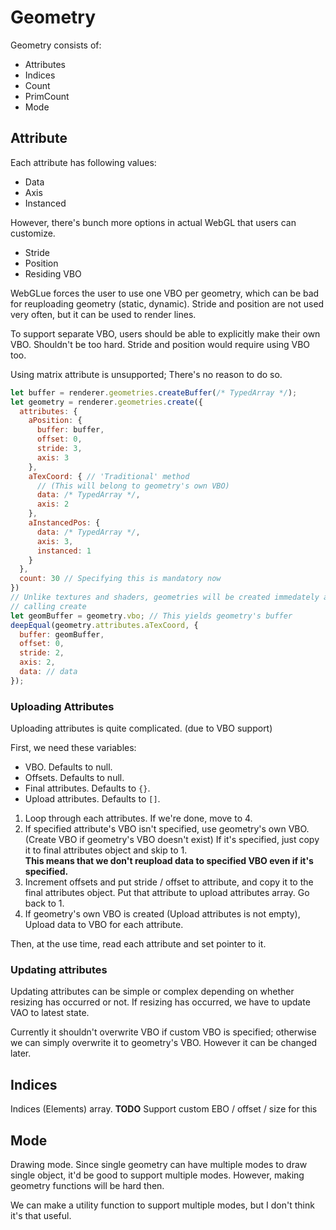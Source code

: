 # Geometry
Geometry consists of:

- Attributes
- Indices
- Count
- PrimCount
- Mode

## Attribute
Each attribute has following values:

- Data
- Axis
- Instanced

However, there's bunch more options in actual WebGL that users can customize.

- Stride
- Position
- Residing VBO

WebGLue forces the user to use one VBO per geometry, which can be bad for
reuploading geometry (static, dynamic). Stride and position are not used
very often, but it can be used to render lines.

To support separate VBO, users should be able to explicitly make their own
VBO. Shouldn't be too hard. Stride and position would require using VBO too.

Using matrix attribute is unsupported; There's no reason to do so.

```js
let buffer = renderer.geometries.createBuffer(/* TypedArray */);
let geometry = renderer.geometries.create({
  attributes: {
    aPosition: {
      buffer: buffer,
      offset: 0,
      stride: 3,
      axis: 3
    },
    aTexCoord: { // 'Traditional' method
      // (This will belong to geometry's own VBO)
      data: /* TypedArray */,
      axis: 2
    },
    aInstancedPos: {
      data: /* TypedArray */,
      axis: 3,
      instanced: 1
    }
  },
  count: 30 // Specifying this is mandatory now
})
// Unlike textures and shaders, geometries will be created immedately after
// calling create
let geomBuffer = geometry.vbo; // This yields geometry's buffer
deepEqual(geometry.attributes.aTexCoord, {
  buffer: geomBuffer,
  offset: 0,
  stride: 2,
  axis: 2,
  data: // data
});
```

### Uploading Attributes
Uploading attributes is quite complicated. (due to VBO support)

First, we need these variables:

- VBO. Defaults to null.
- Offsets. Defaults to null.
- Final attributes. Defaults to `{}`.
- Upload attributes. Defaults to `[]`.

1. Loop through each attributes. If we're done, move to 4.
2. If specified attribute's VBO isn't specified, use geometry's own VBO. (Create
   VBO if geometry's VBO doesn't exist) If it's specified, just copy it to
   final attributes object and skip to 1.  
   **This means that we don't reupload data to specified VBO even if it's
   specified.**
3. Increment offsets and put stride / offset to attribute, and copy it to the
   final attributes object. Put that attribute to upload attributes array.
   Go back to 1.
4. If geometry's own VBO is created (Upload attributes is not empty), Upload
   data to VBO for each attribute.

Then, at the use time, read each attribute and set pointer to it.

### Updating attributes
Updating attributes can be simple or complex depending on whether resizing has
occurred or not. If resizing has occurred, we have to update VAO to latest
state.

Currently it shouldn't overwrite VBO if custom VBO is specified; otherwise
we can simply overwrite it to geometry's VBO. However it can be changed later.

## Indices
Indices (Elements) array. **TODO** Support custom EBO / offset / size for this

## Mode
Drawing mode. Since single geometry can have multiple modes to draw single
object, it'd be good to support multiple modes. However, making geometry
functions will be hard then.

We can make a utility function to support multiple modes, but I don't think it's
that useful.
